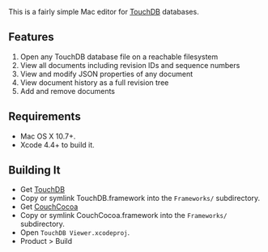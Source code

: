 This is a fairly simple Mac editor for [TouchDB](https://github.com/couchbaselabs/TouchDB-iOS) databases.

## Features

1. Open any TouchDB database file on a reachable filesystem
2. View all documents including revision IDs and sequence numbers
3. View and modify JSON properties of any document
4. View document history as a full revision tree
5. Add and remove documents

## Requirements

* Mac OS X 10.7+.
* Xcode 4.4+ to build it.

## Building It

* Get [TouchDB](https://github.com/couchbaselabs/TouchDB-iOS)
* Copy or symlink TouchDB.framework into the `Frameworks/` subdirectory.
* Get [CouchCocoa](https://github.com/couchbaselabs/CouchCocoa)
* Copy or symlink CouchCocoa.framework into the `Frameworks/` subdirectory.
* Open `TouchDB Viewer.xcodeproj`.
* Product > Build
